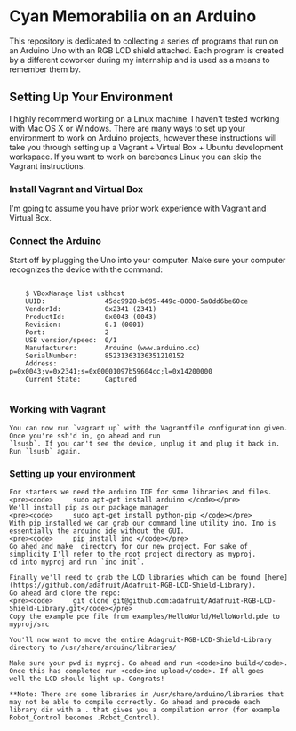 Cyan Memorabilia on an Arduino
==========================

This repository is dedicated to collecting a series of programs that run on an Arduino Uno with an RGB LCD shield
attached. Each program is created by a different coworker during my internship and is used as a means to remember them by.


Setting Up Your Environment
---------------
I highly recommend working on a Linux machine. I haven't tested working with Mac OS X or Windows. There are many ways to set up your 
environment to work on Arduino projects, however these instructions will take you through setting up a Vagrant + Virtual Box + Ubuntu development
workspace. If you want to work on barebones Linux you can skip the Vagrant instructions. 

### Install Vagrant and Virtual Box
I'm going to assume you have prior work experience with Vagrant and Virtual Box.

### Connect the Arduino

Start off by plugging the Uno into your computer. Make sure your computer recognizes the device with the command:
<pre><code>
    $ VBoxManage list usbhost
    UUID:               45dc9928-b695-449c-8800-5a0dd6be60ce
    VendorId:           0x2341 (2341)
    ProductId:          0x0043 (0043)
    Revision:           0.1 (0001)
    Port:               2
    USB version/speed:  0/1
    Manufacturer:       Arduino (www.arduino.cc)
    SerialNumber:       85231363136351210152
    Address:            p=0x0043;v=0x2341;s=0x00001097b59604cc;l=0x14200000
    Current State:      Captured
    </code></pre>

### Working with Vagrant
    You can now run `vagrant up` with the Vagrantfile configuration given. Once you're ssh'd in, go ahead and run
    `lsusb`. If you can't see the device, unplug it and plug it back in. Run `lsusb` again.

### Setting up your environment
    For starters we need the arduino IDE for some libraries and files.
    <pre><code>     sudo apt-get install arduino </code></pre>
    We'll install pip as our package manager
    <pre><code>     sudo apt-get install python-pip </code></pre>
    With pip installed we can grab our command line utility ino. Ino is essentially the arduino ide without the GUI.
    <pre><code>     pip install ino </code></pre>
    Go ahed and make  directory for our new project. For sake of simplicity I'll refer to the root project directory as myproj.
    cd into myproj and run `ino init`.

    Finally we'll need to grab the LCD libraries which can be found [here](https://github.com/adafruit/Adafruit-RGB-LCD-Shield-Library).
    Go ahead and clone the repo:
    <pre><code>     git clone git@github.com:adafruit/Adafruit-RGB-LCD-Shield-Library.git</code></pre>
    Copy the example pde file from examples/HelloWorld/HelloWorld.pde to myproj/src

    You'll now want to move the entire Adagruit-RGB-LCD-Shield-Library directory to /usr/share/arduino/libraries/

    Make sure your pwd is myproj. Go ahead and run <code>ino build</code>. Once this has completed run <code>ino upload</code>. If all goes
    well the LCD should light up. Congrats!

    **Note: There are some libraries in /usr/share/arduino/libraries that may not be able to compile correctly. Go ahead and precede each library dir with a . that gives you a compilation error (for example Robot_Control becomes .Robot_Control).
